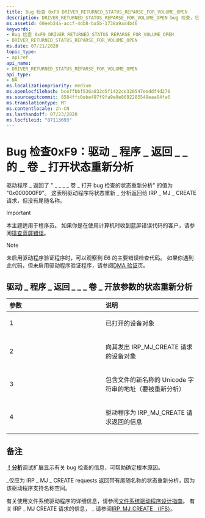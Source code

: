 ```yaml
---
title: Bug 检查 0xF9 DRIVER_RETURNED_STATUS_REPARSE_FOR_VOLUME_OPEN
description: DRIVER_RETURNED_STATUS_REPARSE_FOR_VOLUME_OPEN bug 检查，它指示驱动程序返回的 STATUS_REPARSE 到 IRP_MJ_CREATE 请求，但没有尾随名称。
ms.assetid: 60eeb24a-accf-4db8-ba5b-1738a9aa4b46
keywords:
- Bug 检查 0xF9 DRIVER_RETURNED_STATUS_REPARSE_FOR_VOLUME_OPEN
- DRIVER_RETURNED_STATUS_REPARSE_FOR_VOLUME_OPEN
ms.date: 07/21/2020
topic_type:
- apiref
api_name:
- DRIVER_RETURNED_STATUS_REPARSE_FOR_VOLUME_OPEN
api_type:
- NA
ms.localizationpriority: medium
ms.openlocfilehash: bceffbbf536a832d5f1422ce320547eeddf4d270
ms.sourcegitcommit: 8584ffc0ebe497f9fa9e0e8692285549eaa64fa6
ms.translationtype: MT
ms.contentlocale: zh-CN
ms.lasthandoff: 07/23/2020
ms.locfileid: "87113693"
---
```

# <a name="bug-check-0xf9-driver_returned_status_reparse_for_volume_open"></a>Bug 检查0xF9：驱动 \_ 程序 \_ 返回 \_ \_ 的 \_ 卷 \_ 打开状态重新分析

驱动程序 \_ 返回了 " \_ \_ \_ \_ 卷 \_ 打开 bug 检查的状态重新分析" 的值为 "0x000000F9"。 这表明驱动程序将状态重新 \_ 分析返回给 IRP \_ MJ \_ CREATE 请求，但没有尾随名称。

> [!IMPORTANT]
> 本主题适用于程序员。 如果你是在使用计算机时收到蓝屏错误代码的客户，请参阅[排查蓝屏错误](https://www.windows.com/stopcode)。

> [!NOTE]
> 未启用驱动程序验证程序时，可以观察到 E6 的主要错误检查代码。 如果你遇到此代码，但未启用驱动程序验证程序，请参阅[DMA 验证](https://docs.microsoft.com/windows-hardware/drivers/devtest/dma-verification)页。 


## <a name="driver_returned_status_reparse_for_volume_open-parameters"></a>驱动 \_ 程序 \_ 返回 \_ \_ \_ 卷 \_ 开放参数的状态重新分析

<table>
<colgroup>
<col width="50%" />
<col width="50%" />
</colgroup>
<thead>
<tr class="header">
<th align="left">参数</th>
<th align="left">说明</th>
</tr>
</thead>
<tbody>
<tr class="odd">
<td align="left"><p>1</p></td>
<td align="left"><p>已打开的设备对象</p></td>
</tr>
<tr class="even">
<td align="left"><p>2</p></td>
<td align="left"><p>向其发出 IRP_MJ_CREATE 请求的设备对象</p></td>
</tr>
<tr class="odd">
<td align="left"><p>3</p></td>
<td align="left"><p>包含文件的新名称的 Unicode 字符串的地址（要被重新分析）</p></td>
</tr>
<tr class="even">
<td align="left"><p>4</p></td>
<td align="left"><p>驱动程序为 IRP_MJ_CREATE 请求返回的信息</p></td>
</tr>
</tbody>
</table>

## <a name="remarks"></a>备注

[**！分析**](-analyze.md)调试扩展显示有关 bug 检查的信息，可帮助确定根本原因。

\_仅应为 IRP \_ MJ \_ CREATE requests 返回带有尾随名称的状态重新分析，因为该驱动程序支持名称空间。 

有关使用文件系统驱动程序的详细信息，请参阅[文件系统驱动程序设计指南](https://docs.microsoft.com/windows-hardware/drivers/ifs/)。 有关 IRP \_ MJ CREATE 请求的信息， \_ 请参阅[IRP_MJ_CREATE （IFS）](https://docs.microsoft.com/windows-hardware/drivers/ifs/irp-mj-create)。
